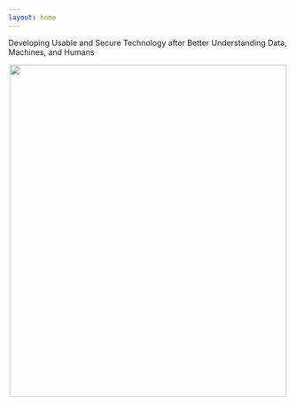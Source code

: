 ```yaml
---
layout: home
---
```



Developing Usable and Secure Technology after Better Understanding Data, Machines, and Humans

 <center><img src="img/IU.jph" width="500" height="600"></center> 
